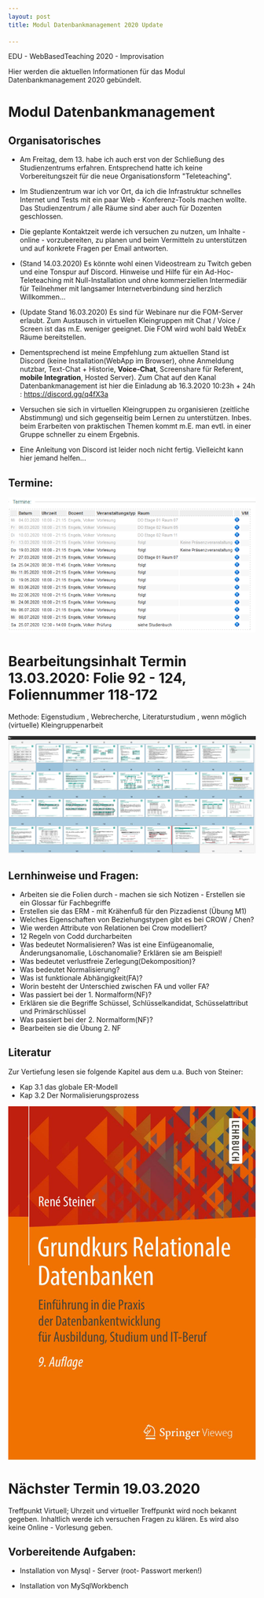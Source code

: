 ```yaml
---
layout: post
title: Modul Datenbankmanagement 2020 Update

--- 
```


EDU - WebBasedTeaching 2020 - Improvisation 

Hier werden die aktuellen Informationen für das Modul Datenbankmanagement 2020 gebündelt.

# Modul Datenbankmanagement 



## Organisatorisches 

- Am Freitag, dem 13. habe ich auch erst von der Schließung des Studienzentrums erfahren. Entsprechend hatte ich keine Vorbereitungszeit für die neue Organisationsform "Teleteaching".

- Im Studienzentrum war ich vor Ort, da ich die Infrastruktur schnelles Internet und Tests mit ein paar Web - Konferenz-Tools machen wollte. Das Studienzentrum / alle Räume sind aber auch für Dozenten geschlossen. 

 - Die geplante Kontaktzeit werde ich versuchen zu nutzen, um Inhalte - online - vorzubereiten, zu planen und beim Vermitteln zu unterstützen und  auf konkrete Fragen per Email antworten.

- (Stand 14.03.2020) Es könnte wohl einen Videostream zu Twitch geben und eine Tonspur auf Discord. Hinweise und Hilfe für ein Ad-Hoc-Teleteaching mit Null-Installation und ohne kommerziellen Intermediär für Teilnehmer mit langsamer Internetverbindung sind herzlich Willkommen... 

- (Update Stand 16.03.2020) Es sind für Webinare nur die FOM-Server erlaubt. Zum Austausch in virtuellen Kleingruppen mit Chat / Voice / Screen ist das m.E. weniger geeignet. Die FOM wird wohl bald WebEx Räume bereitstellen. 

- Dementsprechend ist meine Empfehlung zum aktuellen Stand ist Discord (keine Installation(WebApp im Browser), ohne  Anmeldung nutzbar, Text-Chat + Historie, **Voice-Chat**, Screenshare für Referent, **mobile Integration**, Hosted Server). Zum Chat auf den Kanal Datenbankmanagement ist hier die Einladung ab 16.3.2020 10:23h + 24h : https://discord.gg/q4fX3a

- Versuchen sie sich in virtuellen Kleingruppen zu organisieren (zeitliche Abstimmung) und sich gegenseitig beim Lernen zu unterstützen. Inbes. beim Erarbeiten von praktischen Themen kommt m.E. man evtl. in einer Gruppe schneller zu einem Ergebnis. 

- Eine Anleitung von Discord ist leider noch nicht fertig. Vielleicht kann hier jemand helfen... 


## Termine: 
![2020 Termine Dbm](/pic/2020-Termine-dbm.png)

# Bearbeitungsinhalt Termin 13.03.2020: Folie 92 - 124, Foliennummer 118-172 

Methode: Eigenstudium , Webrecherche, Literaturstudium , wenn möglich (virtuelle) Kleingruppenarbeit 

![2020 03 13 Fom Dbm Folien T O D O.Md](/pic/2020-03-13-fom-dbm-folien-TODO.md.png)

## Lernhinweise und Fragen:

- Arbeiten sie die Folien durch - machen sie sich Notizen - Erstellen sie ein Glossar für Fachbegriffe  
- Erstellen sie das ERM - mit Krähenfuß für den Pizzadienst (Übung M1)
- Welches Eigenschaften von Beziehungstypen gibt es bei CROW / Chen? 
- Wie werden Attribute von Relationen bei Crow modelliert? 
- 12 Regeln von Codd durcharbeiten
- Was bedeutet Normalisieren? Was ist eine Einfügeanomalie, Änderungsanomalie, Löschanomalie? Erklären sie am Beispiel!
- Was bedeutet verlustfreie Zerlegung(Dekomposition)? 
- Was bedeutet Normalisierung? 
- Was ist funktionale Abhängigkeit(FA)? 
- Worin besteht der Unterschied zwischen FA und voller FA? 
- Was passiert bei der 1. Normalform(NF)? 
- Erklären sie die Begriffe Schüssel, Schlüsselkandidat, Schüsselattribut und Primärschlüssel
- Was passiert bei der 2. Normalform(NF)? 
- Bearbeiten sie die Übung 2. NF 

## Literatur 

Zur Vertiefung lesen sie folgende Kapitel aus dem u.a. Buch von Steiner: 

* Kap 3.1 das globale ER-Modell
* Kap 3.2 Der Normalisierungsprozess 

![Literatur Grundkurs Datenbanken Steiner](/pic/literatur-grundkurs-datenbanken-steiner.png)

# Nächster Termin 19.03.2020 

Treffpunkt Virtuell; Uhrzeit und virtueller Treffpunkt wird noch bekannt gegeben. Inhaltlich werde ich versuchen Fragen zu klären. Es wird also keine Online - Vorlesung geben.

## Vorbereitende Aufgaben:

- Installation von Mysql - Server (root- Passwort merken!)

- Installation von MySqlWorkbench 


